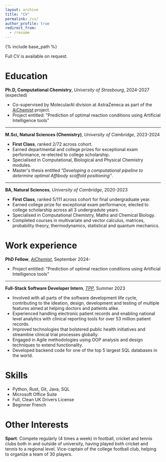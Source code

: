 ```yaml
---
layout: archive
title: "CV"
permalink: /cv/
author_profile: true
redirect_from:
  - /resume
---
```


{% include base_path %}

Full CV is available on request.

# Education

**Ph.D, Computational Chemistry**, _University of Strasbourg_, 2024-2027 (expected)

- Co-supervised by MolecularAI division at AstraZeneca as part of the [AiChemist](https://aichemist.eu) project.
- Project entitled: "Prediction of optimal reaction conditions using Artificial Intelligence tools"

---

**M.Sci, Natural Sciences (Chemistry)**, _University of Cambridge_, 2023-2024

- **First Class**, ranked 2/72 across cohort.
- Earned departmental and college prizes for exceptional exam performance, re-elected to college scholarship.
- Specialised in Computational, Biological and Physical Chemistry modules.
- Master's thesis entitled _"Developing a computational pipeline to determine optimal Affibody scaffold positioning"_.

---

**BA, Natural Sciences**, _University of Cambridge_, 2020-2023

- **First Class**, ranked 5/111 across cohort for final undergraduate year.
- Earned college prize for exceptional exam performance, elected to college scholarship across all 3 undergradute years.
- Specialised in Computational Chemistry, Maths and Chemical Biology.
- Completed courses in multivariate and vector calculus, matrices, probability theory, thermodynamics, statistical and quantum mechanics.

# Work experience

**PhD Fellow**, _[AiChemist](https://aichemist.eu)_, September 2024-

- Project entitled: "Prediction of optimal reaction conditions using Artificial Intelligence tools"

---

**Full-Stack Software Developer Intern**, _[TPP](https://tpp-uk.com)_, Summer 2023

- Involved with all parts of the software development life cycle, contributing to the ideation, design, development and testing of multiple features aimed at helping doctors and patients alike.
- Experienced handling electronic patient records and enabling national level analytics with clinical reporting tools for over 53 million patient records.
- Improved technologies that bolstered public health initiatives and streamline clinical trial processes globally.
- Engaged in Agile methodologies using OOP analysis and design techniques to extend functionality.
- Developed backend code for one of the top 5 largest SQL databases in the world.

# Skills

- Python, Rust, Git, Java, SQL
- Microsoft Office Suite
- Full, Clean UK Drivers License
- Beginner French
  
Other Interests
======
**Sport**:  Compete regularly (4 times a week) in football, cricket and tennis clubs both in and outside of university, having played both cricket and tennis to a regional level. Vice-captain of the college football club, helping to organize a team of 30 players.
